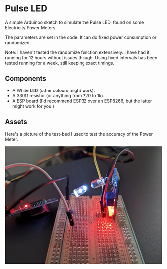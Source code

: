 Pulse LED
=========

A simple Arduinoo sketch to simulate the Pulse LED, found on some Electricity Power Meters.

The parameters are set in the code. It can do fixed power consumption or randomized.

Note: I haven't tested the randomize function extensively. I have had it running for 12 hours without issues though. Using fixed intervals has been tested running for a week, still keeping exact timings.

Components
----------

* A White LED (other colours might work).
* A 330Ω resistor (or anything from 220 to 1k).
* A ESP board (I'd recommend ESP32 over an ESP8266, but the latter might work for you.)

Assets
------
Here's a picture of the test-bed I used to test the accuracy of the Power Meter.

![pulse_led_test_bed](pulse_led_test_bed.jpg)
